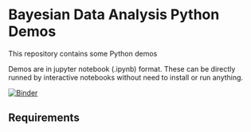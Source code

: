 # Bayesian Data Analysis Python Demos

This repository contains some Python demos 

Demos are in jupyter notebook (.ipynb) format. These can be directly runned by interactive notebooks without need to install or run anything.

[![Binder](https://mybinder.org/badge_logo.svg)](https://mybinder.org/v2/gh/non-ceterisparibus/BayesianStat/master)

## Requirements


